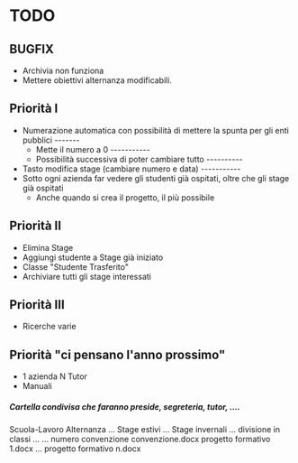 # TODO

## BUGFIX
* Archivia non funziona
* Mettere obiettivi alternanza modificabili.

## Priorità I
* Numerazione automatica con possibilità di mettere la spunta per gli enti pubblici -------
    * Mette il numero a 0 -----------
    * Possibilità successiva di poter cambiare tutto ----------
* Tasto modifica stage (cambiare numero e data) -----------
* Sotto ogni azienda far vedere gli studenti già ospitati, oltre che gli stage già ospitati
    * Anche quando si crea il progetto, il più possibile

## Priorità II
* Elimina Stage
* Aggiungi studente a Stage già iniziato
* Classe "Studente Trasferito"
* Archiviare tutti gli stage interessati

## Priorità III
* Ricerche varie

## Priorità "ci pensano l'anno prossimo"
* 1 azienda N Tutor 
* Manuali


##### Cartella condivisa che faranno preside, segreteria, tutor, ....
Scuola-Lavoro
	Alternanza
		...
	Stage estivi
		...
	Stage invernali
		...
		divisione in classi
		...
			...
			numero convenzione
				convenzione.docx
				progetto formativo 1.docx
				...
				progetto formativo n.docx
